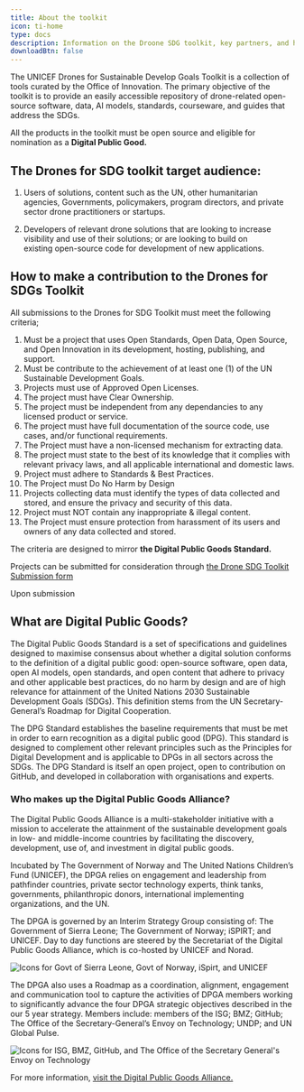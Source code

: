 ```yaml
---
title: About the toolkit
icon: ti-home
type: docs
description: Information on the Droone SDG toolkit, key partners, and how to make a contribution.
downloadBtn: false
---
```


The UNICEF Drones for Sustainable Develop Goals Toolkit is a collection of tools curated by the Office of Innovation.
The primary objective of the toolkit is to provide an easily accessible repository of drone-related open-source software, data, AI models, standards, courseware, and guides that address the SDGs.

All the products in the toolkit must be open source and eligible for nomination as a **Digital Public Good.**

## The Drones for SDG toolkit target audience:

1. Users of solutions, content such as the UN, other humanitarian agencies, Governments, policymakers, program directors, and private sector drone practitioners or startups.

2. Developers of relevant drone solutions that are looking to increase visibility and use of their solutions; or are looking to build on existing open-source code for development of new applications. 

## How to make a contribution to the Drones for SDGs Toolkit

All submissions to the Drones for SDG Toolkit must meet the following criteria;

1. Must be a project that uses Open Standards, Open Data, Open Source, and Open Innovation in its development, hosting, publishing, and support.
2. Must be contribute to the achievement of at least one (1) of the UN Sustainable Development Goals.
3. Projects must use of Approved Open Licenses.
4. The project must have Clear Ownership.
5. The project must be independent from any dependancies to any licensed product or service.
6. The project must have full documentation of the source code, use cases, and/or functional requirements.
7. The Project must have a non-licensed mechanism for extracting data.
8. The project must state to the best of its knowledge that it complies with relevant privacy laws, and all applicable international and domestic laws.
9. Project must adhere to Standards & Best Practices.
10. The Project must Do No Harm by Design
11. Projects collecting data must identify the types of data collected and stored, and ensure the privacy and security of this data.
12. Project must NOT contain any inappropriate & illegal content.
13. The Project must ensure protection from harassment of its users and owners of any data collected and stored.

The criteria are designed to mirror **the Digital Public Goods Standard.**

Projects can be submitted for consideration through [the Drone SDG Toolkit Submission form](www.google.com)

Upon submission 

## What are Digital Public Goods?

The Digital Public Goods Standard is a set of specifications and guidelines designed to maximise consensus about whether a digital solution conforms to the definition of a digital public good: open-source software, open data, open AI models, open standards, and open content that adhere to privacy and other applicable best practices, do no harm by design and are of high relevance for attainment of the United Nations 2030 Sustainable Development Goals (SDGs). This definition stems from the UN Secretary-General’s Roadmap for Digital Cooperation.

The DPG Standard establishes the baseline requirements that must be met in order to earn recognition as a digital public good (DPG). This standard is designed to complement other relevant principles such as the Principles for Digital Development and is applicable to DPGs in all sectors across the SDGs. The DPG Standard is itself an open project, open to contribution on GitHub, and developed in collaboration with organisations and experts.

### Who makes up the Digital Public Goods Alliance?

The Digital Public Goods Alliance is a multi-stakeholder initiative with a mission to accelerate the attainment of the sustainable development goals in low- and middle-income countries by facilitating the discovery, development, use of, and investment in digital public goods.

Incubated by The Government of Norway and The United Nations Children’s Fund (UNICEF), the DPGA relies on engagement and leadership from pathfinder countries, private sector technology experts, think tanks, governments, philanthropic donors, international implementing organizations, and the UN.

The DPGA is governed by an Interim Strategy Group consisting of: The Government of Sierra Leone; The Government of Norway; iSPIRT; and UNICEF. Day to day functions are steered by the Secretariat of the Digital Public Goods Alliance, which is co-hosted by UNICEF and Norad.

![Icons for Govt of Sierra Leone, Govt of Norway, iSpirt, and UNICEF](/drone-4sdgtoolkit/about/dpgpartners001.JPG)

The DPGA also uses a Roadmap as a coordination, alignment, engagement and communication tool to capture the activities of DPGA members working to significantly advance the four DPGA strategic objectives described in the our 5 year strategy. Members include: members of the ISG; BMZ; GitHub; The Office of the Secretary-General’s Envoy on Technology; UNDP; and UN Global Pulse.

![Icons for ISG, BMZ, GitHub, and The Office of the Secretary General's Envoy on Technology](/drone-4sdgtoolkit/about/dpgpartners002.JPG)

For more information, [visit the Digital Public Goods Alliance.](https://digitalpublicgoods.net/) 

